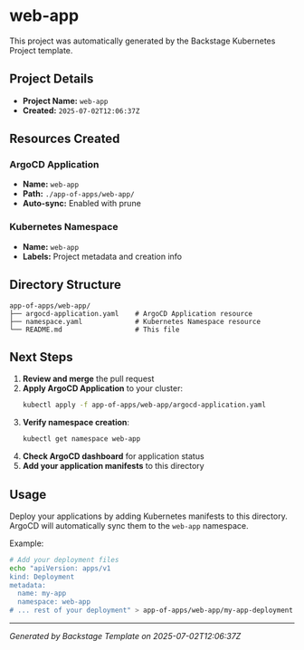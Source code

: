 # web-app

This project was automatically generated by the Backstage Kubernetes Project template.

## Project Details

- **Project Name:** `web-app`
- **Created:** `2025-07-02T12:06:37Z`

## Resources Created

### ArgoCD Application
- **Name:** `web-app`
- **Path:** `./app-of-apps/web-app/`
- **Auto-sync:** Enabled with prune

### Kubernetes Namespace
- **Name:** `web-app`
- **Labels:** Project metadata and creation info

## Directory Structure

```
app-of-apps/web-app/
├── argocd-application.yaml    # ArgoCD Application resource
├── namespace.yaml             # Kubernetes Namespace resource
└── README.md                  # This file
```

## Next Steps

1. **Review and merge** the pull request
2. **Apply ArgoCD Application** to your cluster:
   ```bash
   kubectl apply -f app-of-apps/web-app/argocd-application.yaml
   ```
3. **Verify namespace creation**:
   ```bash
   kubectl get namespace web-app
   ```
4. **Check ArgoCD dashboard** for application status
5. **Add your application manifests** to this directory

## Usage

Deploy your applications by adding Kubernetes manifests to this directory. ArgoCD will automatically sync them to the `web-app` namespace.

Example:
```bash
# Add your deployment files
echo "apiVersion: apps/v1
kind: Deployment
metadata:
  name: my-app
  namespace: web-app
# ... rest of your deployment" > app-of-apps/web-app/my-app-deployment.yaml
```

---

*Generated by Backstage Template on 2025-07-02T12:06:37Z*
